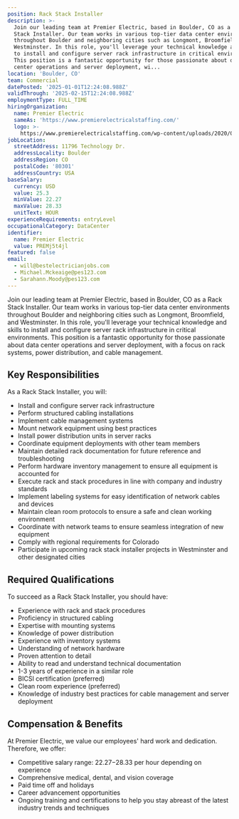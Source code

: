 ```yaml
---
position: Rack Stack Installer
description: >-
  Join our leading team at Premier Electric, based in Boulder, CO as a Rack
  Stack Installer. Our team works in various top-tier data center environments
  throughout Boulder and neighboring cities such as Longmont, Broomfield, and
  Westminster. In this role, you'll leverage your technical knowledge and skills
  to install and configure server rack infrastructure in critical environments.
  This position is a fantastic opportunity for those passionate about data
  center operations and server deployment, wi...
location: 'Boulder, CO'
team: Commercial
datePosted: '2025-01-01T12:24:08.988Z'
validThrough: '2025-02-15T12:24:08.988Z'
employmentType: FULL_TIME
hiringOrganization:
  name: Premier Electric
  sameAs: 'https://www.premierelectricalstaffing.com/'
  logo: >-
    https://www.premierelectricalstaffing.com/wp-content/uploads/2020/05/Premier-Electrical-Staffing-logo.png
jobLocation:
  streetAddress: 11796 Technology Dr.
  addressLocality: Boulder
  addressRegion: CO
  postalCode: '80301'
  addressCountry: USA
baseSalary:
  currency: USD
  value: 25.3
  minValue: 22.27
  maxValue: 28.33
  unitText: HOUR
experienceRequirements: entryLevel
occupationalCategory: DataCenter
identifier:
  name: Premier Electric
  value: PREMj5t4jl
featured: false
email:
  - will@bestelectricianjobs.com
  - Michael.Mckeaige@pes123.com
  - Sarahann.Moody@pes123.com
---
```




Join our leading team at Premier Electric, based in Boulder, CO as a Rack Stack Installer. Our team works in various top-tier data center environments throughout Boulder and neighboring cities such as Longmont, Broomfield, and Westminster. In this role, you'll leverage your technical knowledge and skills to install and configure server rack infrastructure in critical environments. This position is a fantastic opportunity for those passionate about data center operations and server deployment, with a focus on rack systems, power distribution, and cable management. 

## Key Responsibilities
As a Rack Stack Installer, you will:

- Install and configure server rack infrastructure
- Perform structured cabling installations
- Implement cable management systems
- Mount network equipment using best practices
- Install power distribution units in server racks
- Coordinate equipment deployments with other team members
- Maintain detailed rack documentation for future reference and troubleshooting
- Perform hardware inventory management to ensure all equipment is accounted for
- Execute rack and stack procedures in line with company and industry standards
- Implement labeling systems for easy identification of network cables and devices
- Maintain clean room protocols to ensure a safe and clean working environment
- Coordinate with network teams to ensure seamless integration of new equipment
- Comply with regional requirements for Colorado
- Participate in upcoming rack stack installer projects in Westminster and other designated cities

## Required Qualifications
To succeed as a Rack Stack Installer, you should have:

- Experience with rack and stack procedures
- Proficiency in structured cabling
- Expertise with mounting systems
- Knowledge of power distribution
- Experience with inventory systems
- Understanding of network hardware
- Proven attention to detail
- Ability to read and understand technical documentation
- 1-3 years of experience in a similar role
- BICSI certification (preferred)
- Clean room experience (preferred)
- Knowledge of industry best practices for cable management and server deployment

## Compensation & Benefits
At Premier Electric, we value our employees' hard work and dedication. Therefore, we offer:
- Competitive salary range: $22.27-$28.33 per hour depending on experience
- Comprehensive medical, dental, and vision coverage
- Paid time off and holidays
- Career advancement opportunities
- Ongoing training and certifications to help you stay abreast of the latest industry trends and techniques